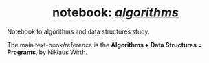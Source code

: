 <h1 align="center">
  <b> notebook: <i> <a href="#"> algorithms </a> </i> </b>
</h1>

Notebook to algorithms and data structures study.

The main text-book/reference is the **Algorithms + Data Structures = Programs**,
by Niklaus Wirth.
